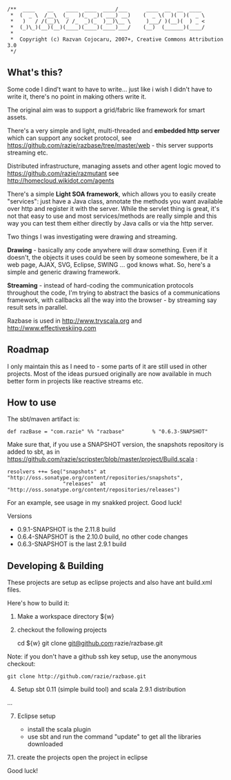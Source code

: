    /**  ____    __    ____  ____  ____/___      ____  __  __  ____
     *  (  _ \  /__\  (_   )(_  _)( ___) __)    (  _ \(  )(  )(  _ \
     *   )   / /(__)\  / /_  _)(_  )__)\__ \     )___/ )(__)(  ) _ <
     *  (_)\_)(__)(__)(____)(____)(____)___/    (__)  (______)(____/
     *                      
     *  Copyright (c) Razvan Cojocaru, 2007+, Creative Commons Attribution 3.0
     */

What's this?
------------
Some code I dind't want to have to write... just like i wish I didn't have to write it, there's no point in making others write it. 

The original aim was to support a grid/fabric like framework for smart assets.

There's a very simple and light, multi-threaded and **embedded http server** which can support any socket protocol, see https://github.com/razie/razbase/tree/master/web - this server supports streaming etc.

Distributed infrastructure, managing assets and other agent logic moved to https://github.com/razie/razmutant see http://homecloud.wikidot.com/agents

There's a simple **Light SOA framework**, which allows you to easily create "services": 
just have a Java class, annotate the methods you want available over http and register it with the server.
While the servlet thing is great, it's not that easy to use and most services/methods are really simple 
and this way you can test them either directly by Java calls or via the http server.

Two things I was investigating were drawing and streaming.

**Drawing** - basically any code anywhere will draw something. Even if it doesn't, the objects it uses could be seen by 
someone somewhere, be it a web page, AJAX, SVG, Eclipse, SWING ... god knows what. So, here's a simple and 
generic drawing framework. 

**Streaming** - instead of hard-coding the communication protocols throughout the code, I'm trying to abstract the basics
of a communications framework, with callbacks all the way into the browser - by streaming say result sets in parallel.

Razbase is used in http://www.tryscala.org and http://www.effectiveskiing.com


Roadmap
-------
I only maintain this as I need to - some parts of it are still used in other projects. Most of the ideas pursued originally are now available in much better form in projects like reactive streams etc.


How to use
---------------------

The sbt/maven artifact is:  

    def razBase = "com.razie" %% "razbase"         % "0.6.3-SNAPSHOT"

Make sure that, if you use a SNAPSHOT version, the snapshots repository is added to sbt, as in https://github.com/razie/scripster/blob/master/project/Build.scala :

    resolvers ++= Seq("snapshots" at "http://oss.sonatype.org/content/repositories/snapshots",
                      "releases"  at "http://oss.sonatype.org/content/repositories/releases")

For an example, see usage in my snakked project. Good luck!

Versions

- 0.9.1-SNAPSHOT is the 2.11.8 build
- 0.6.4-SNAPSHOT is the 2.10.0 build, no other code changes
- 0.6.3-SNAPSHOT is the last 2.9.1 build


Developing & Building
---------------------

These projects are setup as eclipse projects and also have ant build.xml files.

Here's how to build it:

1. Make a workspace directory ${w}
2. checkout the following projects

   cd ${w}
   git clone git@github.com:razie/razbase.git

Note: if you don't have a github ssh key setup, use the anonymous checkout:

    git clone http://github.com/razie/razbase.git

4. Setup sbt 0.11 (simple build tool) and scala 2.9.1 distribution

... 

7. Eclipse setup

   * install the scala plugin 
   * use sbt and run the command "update" to get all the libraries downloaded
   
7.1. create the projects
   open the project in eclipse


Good luck!

